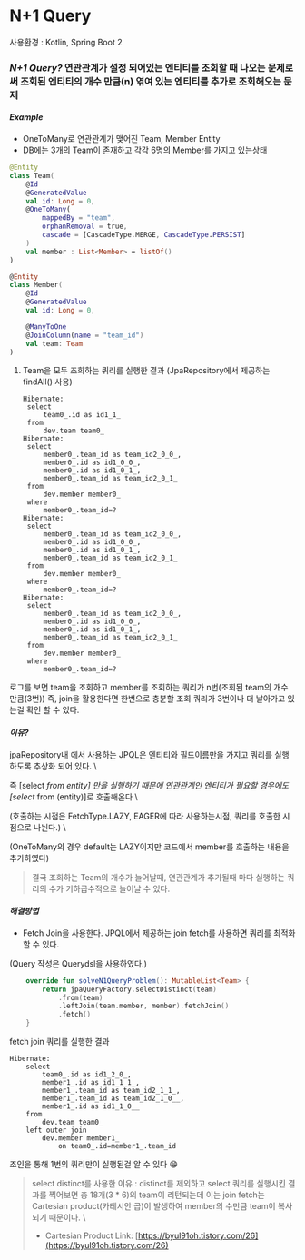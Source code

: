 # N+1 Query

사용환경 : Kotlin, Spring Boot 2

### _N+1 Query?_ 연관관계가 설정 되어있는 엔티티를 조회할 때 나오는 문제로써  조회된 엔티티의 개수 만큼\(n\) 엮여 있는 엔티티를 추가로 조회해오는 문제

#### _Example_

* OneToMany로 연관관계가 맺어진 Team, Member Entity
* DB에는 3개의 Team이 존재하고 각각 6명의 Member를 가지고 있는상태

```kotlin
@Entity
class Team(
    @Id
    @GeneratedValue
    val id: Long = 0,
    @OneToMany(
        mappedBy = "team",
        orphanRemoval = true,
        cascade = [CascadeType.MERGE, CascadeType.PERSIST]
    )
    val member : List<Member> = listOf()
)

@Entity
class Member(
    @Id
    @GeneratedValue
    val id: Long = 0,

    @ManyToOne
    @JoinColumn(name = "team_id")
    val team: Team
)
```

1. Team을 모두 조회하는 쿼리를 실행한 결과 \(JpaRepository에서 제공하는 findAll\(\) 사용\)

   ```text
   Hibernate: 
    select
        team0_.id as id1_1_ 
    from
        dev.team team0_
   Hibernate: 
    select
        member0_.team_id as team_id2_0_0_,
        member0_.id as id1_0_0_,
        member0_.id as id1_0_1_,
        member0_.team_id as team_id2_0_1_ 
    from
        dev.member member0_ 
    where
        member0_.team_id=?
   Hibernate: 
    select
        member0_.team_id as team_id2_0_0_,
        member0_.id as id1_0_0_,
        member0_.id as id1_0_1_,
        member0_.team_id as team_id2_0_1_ 
    from
        dev.member member0_ 
    where
        member0_.team_id=?
   Hibernate: 
    select
        member0_.team_id as team_id2_0_0_,
        member0_.id as id1_0_0_,
        member0_.id as id1_0_1_,
        member0_.team_id as team_id2_0_1_ 
    from
        dev.member member0_ 
    where
        member0_.team_id=?
   ```

로그를 보면 team을 조회하고 member를 조회하는 쿼리가 n번\(조회된 team의 개수만큼\(3번\)\)  즉, join을 활용한다면 한번으로 충분할 조회 쿼리가 3번이나 더 날아가고 있는걸 확인 할 수 있다.

#### _이유?_

jpaRepository내 에서 사용하는 JPQL은 엔티티와 필드이름만을 가지고 쿼리를 실행하도록 추상화 되어 있다. \

즉 \[select  _from entity\] 만을 실행하기 때문에 연관관계인 엔티티가 필요할 경우에도 \[select_  from \(entity\)\]로 호출해온다 \

\(호출하는 시점은 FetchType.LAZY, EAGER에 따라 사용하는시점, 쿼리를 호출한 시점으로 나뉜다.\) \

\(OneToMany의 경우 default는 LAZY이지만 코드에서 member를 호출하는 내용을 추가하였다\)

> 결국 조회하는 Team의 개수가 늘어날때, 연관관계가 추가될때 마다 실행하는 쿼리의 수가 기하급수적으로 늘어날 수 있다.

#### _해결방법_

* Fetch Join을 사용한다. JPQL에서 제공하는 join fetch를 사용하면 쿼리를 최적화 할 수 있다.

\(Query 작성은 Querydsl을 사용하였다.\)

```kotlin
    override fun solveN1QueryProblem(): MutableList<Team> {
        return jpaQueryFactory.selectDistinct(team)
            .from(team)
            .leftJoin(team.member, member).fetchJoin()
            .fetch()
    }
```

fetch join 쿼리를 실행한 결과

```text
Hibernate: 
    select
        team0_.id as id1_2_0_,
        member1_.id as id1_1_1_,
        member1_.team_id as team_id2_1_1_,
        member1_.team_id as team_id2_1_0__,
        member1_.id as id1_1_0__ 
    from
        dev.team team0_ 
    left outer join
        dev.member member1_ 
            on team0_.id=member1_.team_id
```

조인을 통해 1번의 쿼리만이 실행된걸 알 수 있다 😁

> select distinct를 사용한 이유 : distinct를 제외하고 select 쿼리를 실행시킨 결과를 찍어보면 총 18개\(3 \* 6\)의 team이 리턴되는데  이는 join fetch는 Cartesian product\(카테시안 곱\)이 발생하여 member의 수만큼 team이 복사되기 때문이다. \
>
> * Cartesian Product Link: [https://byul91oh.tistory.com/26](https://byul91oh.tistory.com/26)

